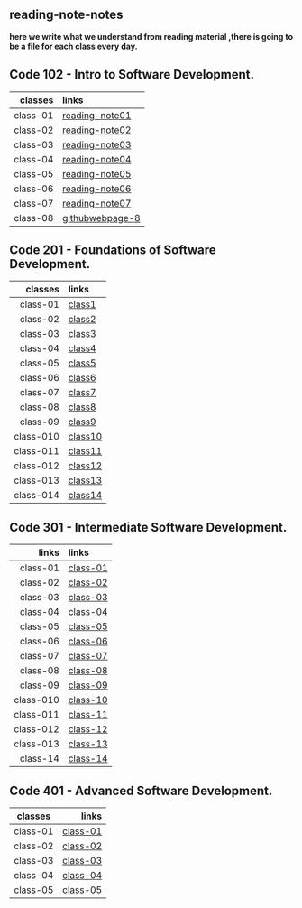  ## reading-note-notes

**here we write what we understand from reading material ,there is going to be a file for each class every day.**

## Code 102 - Intro to Software Development.

| classes                       |  links|
|------------------------:|:--------------------------------------------------------|
|class-01|[reading-note01](https://mamoun-kamal-alshisani.github.io/read-notes/)|
|class-02|[reading-note02](https://mamoun-kamal-alshisani.github.io/read-notes/read02)|
|class-03|[reading-note03](https://mamoun-kamal-alshisani.github.io/read-notes/readme-03)|
|class-04|[reading-note04](https://mamoun-kamal-alshisani.github.io/read-notes/read04)|
|class-05|[reading-note05](https://mamoun-kamal-alshisani.github.io/read-notes/readme05)|
|class-06|[reading-note06](https://mamoun-kamal-alshisani.github.io/read-notes/reading-note06)|
|class-07|[reading-note07](https://mamoun-kamal-alshisani.github.io/read-notes/reading-note07)|
|class-08|[githubwebpage-8](https://mamoun-kamal-alshisani.github.io/read-notes/githubwebpage)|

## Code 201 - Foundations of Software Development.

| classes               |  links|
|------------------------:|:--------------------------------------------------------|
|class-01|[class1](https://mamoun-kamal-alshisani.github.io/code-201/read01)       |
|class-02|[class2](https://mamoun-kamal-alshisani.github.io/code-201/class-02)     | 
|class-03|[class3](https://mamoun-kamal-alshisani.github.io/code-201/reading-note-03)|
|class-04|[class4](https://mamoun-kamal-alshisani.github.io/code-201/read-note-04)|
|class-05|[class5](https://mamoun-kamal-alshisani.github.io/code-201/Read:05)|
|class-06|[class6](https://mamoun-kamal-alshisani.github.io/code-201/Read-06)|
|class-07|[class7](https://mamoun-kamal-alshisani.github.io/code-201/readme-07)|
|class-08|[class8](https://mamoun-kamal-alshisani.github.io/code-201/Read-08)|
|class-09|[class9](https://mamoun-kamal-alshisani.github.io/code-201/read-09)|
|class-010|[class10](https://mamoun-kamal-alshisani.github.io/code-201/Read:-10)|
|class-011|[class11](https://mamoun-kamal-alshisani.github.io/code-201/read-11)|
|class-012|[class12](https://mamoun-kamal-alshisani.github.io/code-201/read-12)|
|class-013|[class13](https://mamoun-kamal-alshisani.github.io/code-201/read-13)|
|class-014|[class14](https://mamoun-kamal-alshisani.github.io/code-201/read-14)|

## Code 301 - Intermediate Software Development.

| links                   |  links|
|------------------------:|:--------------------------------------------------------|
|class-01|[class-01](https://mamoun-kamal-alshisani.github.io/reading-note-301/class-01)|
|class-02|[class-02](https://mamoun-kamal-alshisani.github.io/reading-note-301/class-02)|
|class-03|[class-03](https://mamoun-kamal-alshisani.github.io/reading-note-301/class-03)|
|class-04|[class-04](https://mamoun-kamal-alshisani.github.io/reading-note-301/class-04)|
|class-05|[class-05](https://mamoun-kamal-alshisani.github.io/reading-note-301/class-05)|
|class-06|[class-06](https://mamoun-kamal-alshisani.github.io/reading-note-301/class-06)|
|class-07|[class-07](https://mamoun-kamal-alshisani.github.io/reading-note-301/class-07)|
|class-08|[class-08](https://mamoun-kamal-alshisani.github.io/reading-note-301/class-08)|
|class-09|[class-09](https://mamoun-kamal-alshisani.github.io/reading-note-301/class-09)|
|class-010|[class-10](https://mamoun-kamal-alshisani.github.io/reading-note-301/class-10)|
|class-011|[class-11](https://mamoun-kamal-alshisani.github.io/reading-note-301/class-11)|
|class-012|[class-12](https://mamoun-kamal-alshisani.github.io/reading-note-301/class-12)|
|class-013|[class-13](https://mamoun-kamal-alshisani.github.io/reading-note-301/class-13)|
|class-14|[class-14](https://mamoun-kamal-alshisani.github.io/reading-note-301/class-14)|

## Code 401 - Advanced Software Development.

| classes                       |  links|
|------------------------|--------------------------------------------------------:|
|class-01|[class-01](https://mamoun-kamal-alshisani.github.io/401-reading-notes/class-01)|
|class-02|[class-02](https://mamoun-kamal-alshisani.github.io/401-reading-notes/class-02)|
|class-03|[class-03](https://mamoun-kamal-alshisani.github.io/401-reading-notes/class-03)|
|class-04|[class-04](https://mamoun-kamal-alshisani.github.io/401-reading-notes/class-04)|
|class-05|[class-05](https://mamoun-kamal-alshisani.github.io/401-reading-notes/class-05)|
